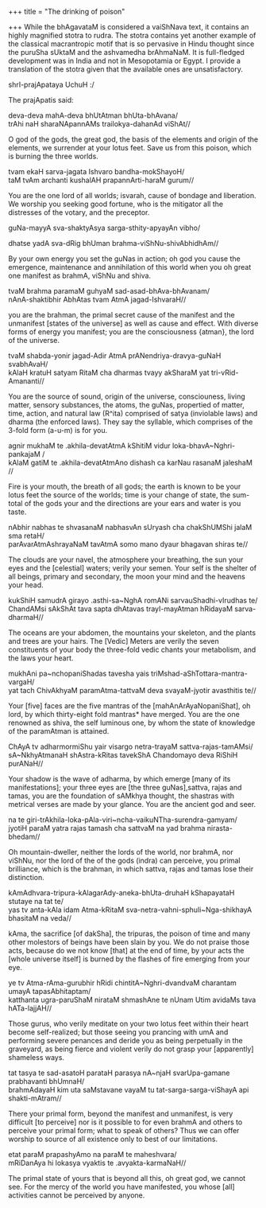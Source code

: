 +++
title = "The drinking of poison"

+++
While the bhAgavataM is considered a vaiShNava text, it contains an
highly magnified stotra to rudra. The stotra contains yet another
example of the classical macrantropic motif that is so pervasive in
Hindu thought since the puruSha sUktaM and the ashvamedha brAhmaNaM. It
is full-fledged development was in India and not in Mesopotamia or
Egypt. I provide a translation of the stotra given that the available
ones are unsatisfactory.

shrI-prajApataya UchuH :/

The prajApatis said:

deva-deva mahA-deva bhUtAtman bhUta-bhAvana/  
trAhi naH sharaNApannAMs trailokya-dahanAd viShAt//

O god of the gods, the great god, the basis of the elements and origin
of the elements, we surrender at your lotus feet. Save us from this
poison, which is burning the three worlds.

tvam ekaH sarva-jagata Ishvaro bandha-mokShayoH/  
taM tvAm archanti kushalAH prapannArti-haraM gurum//

You are the one lord of all worlds; isvarah, cause of bondage and
liberation. We worship you seeking good fortune, who is the mitigator
all the distresses of the votary, and the preceptor.

guNa-mayyA sva-shaktyAsya sarga-sthity-apyayAn vibho/

dhatse yadA sva-dRig bhUman brahma-viShNu-shivAbhidhAm//

By your own energy you set the guNas in action; oh god you cause the
emergence, maintenance and annihilation of this world when you oh great
one manifest as brahmA, viShNu and shiva.

tvaM brahma paramaM guhyaM sad-asad-bhAva-bhAvanam/  
nAnA-shaktibhir AbhAtas tvam AtmA jagad-IshvaraH//

you are the brahman, the primal secret cause of the manifest and the
unmanifest \[states of the universe\] as well as cause and effect. With
diverse forms of energy you manifest; you are the consciousness {atman},
the lord of the universe.

tvaM shabda-yonir jagad-Adir AtmA prANendriya-dravya-guNaH svabhAvaH/  
kAlaH kratuH satyam RitaM cha dharmas tvayy akSharaM yat
tri-vRid-Amananti//

You are the source of sound, origin of the universe, consciouness,
living matter, sensory substances, the atoms, the guNas, propertied of
matter, time, action, and natural law (R^ita) comprised of satya
(inviolable laws) and dharma (the enforced laws). They say the syllable,
which comprises of the 3-fold form (a-u-m) is for you.

agnir mukhaM te .akhila-devatAtmA kShitiM vidur
loka-bhavA\~Nghri-pankajaM /  
kAlaM gatiM te .akhila-devatAtmAno dishash ca karNau rasanaM jaleshaM //

Fire is your mouth, the breath of all gods; the earth is known to be
your lotus feet the source of the worlds; time is your change of state,
the sum-total of the gods your and the directions are your ears and
water is you taste.

nAbhir nabhas te shvasanaM nabhasvAn sUryash cha chakShUMShi jalaM sma
retaH/  
parAvarAtmAshrayaNaM tavAtmA somo mano dyaur bhagavan shiras te//

The clouds are your navel, the atmosphere your breathing, the sun your
eyes and the \[celestial\] waters; verily your semen. Your self is the
shelter of all beings, primary and secondary, the moon your mind and the
heavens your head.

kukShiH samudrA girayo .asthi-sa\~NghA romANi sarvauShadhi-vIrudhas
te/  
ChandAMsi sAkShAt tava sapta dhAtavas trayI-mayAtman hRidayaM
sarva-dharmaH//

The oceans are your abdomen, the mountains your skeleton, and the plants
and trees are your hairs. The \[Vedic\] Meters are verily the seven
constituents of your body the three-fold vedic chants your metabolism,
and the laws your heart.

mukhAni pa\~nchopaniShadas tavesha yais
triMshad-aShTottara-mantra-vargaH/  
yat tach ChivAkhyaM paramAtma-tattvaM deva svayaM-jyotir avasthitis te//

Your \[five\] faces are the five mantras of the
\[mahAnArAyaNopaniShat\], oh lord, by which thirty-eight fold mantras\*
have merged. You are the one renowned as shiva, the self luminous one,
by whom the state of knowledge of the paramAtman is attained.

ChAyA tv adharmormiShu yair visargo netra-trayaM sattva-rajas-tamAMsi/  
sA\~NkhyAtmanaH shAstra-kRitas tavekShA Chandomayo deva RiShiH purANaH//

Your shadow is the wave of adharma, by which emerge \[many of its
manifestations\]; your three eyes are \[the three guNas\],sattva, rajas
and tamas, you are the foundation of sAMkhya thought, the shastras with
metrical verses are made by your glance. You are the ancient god and
seer.

na te giri-trAkhila-loka-pAla-viri\~ncha-vaikuNTha-surendra-gamyam/  
jyotiH paraM yatra rajas tamash cha sattvaM na yad brahma
nirasta-bhedam//

Oh mountain-dweller, neither the lords of the world, nor brahmA, nor
viShNu, nor the lord of the of the gods (indra) can perceive, you primal
brilliance, which is the brahman, in which sattva, rajas and tamas lose
their distinction.

kAmAdhvara-tripura-kAlagarAdy-aneka-bhUta-druhaH kShapayataH stutaye na
tat te/  
yas tv anta-kAla idam Atma-kRitaM sva-netra-vahni-sphuli\~Nga-shikhayA
bhasitaM na veda//

kAma, the sacrifice \[of dakSha\], the tripuras, the poison of time and
many other molestors of beings have been slain by you. We do not praise
those acts, because do we not know \[that\] at the end of time, by your
acts the \[whole universe itself\] is burned by the flashes of fire
emerging from your eye.

ye tv Atma-rAma-gurubhir hRidi chintitA\~Nghri-dvandvaM charantam umayA
tapasAbhitaptam/  
katthanta ugra-paruShaM nirataM shmashAne te nUnam Utim avidaMs tava
hATa-lajjAH//

Those gurus, who verily meditate on your two lotus feet within their
heart become self-realized; but those seeing you prancing with umA and
performing severe penances and deride you as being perpetually in the
graveyard, as being fierce and violent verily do not grasp your
\[apparently\] shameless ways.

tat tasya te sad-asatoH parataH parasya nA\~njaH svarUpa-gamane
prabhavanti bhUmnaH/  
brahmAdayaH kim uta saMstavane vayaM tu tat-sarga-sarga-viShayA api
shakti-mAtram//

There your primal form, beyond the manifest and unmanifest, is very
difficult \[to perceive\] nor is it possible to for even brahmA and
others to perceive your primal form; what to speak of others? Thus we
can offer worship to source of all existence only to best of our
limitations.

etat paraM prapashyAmo na paraM te maheshvara/  
mRiDanAya hi lokasya vyaktis te .avyakta-karmaNaH//

The primal state of yours that is beyond all this, oh great god, we
cannot see. For the mercy of the world you have manifested, you whose
\[all\] activities cannot be perceived by anyone.
